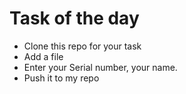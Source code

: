 # Task of the day

- Clone this repo for your task
- Add a file
- Enter your Serial number, your name.
- Push it to my repo
